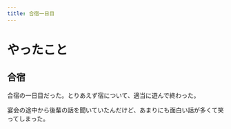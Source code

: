 ```yaml
---
title: 合宿一日目
---
```


# やったこと

## 合宿

合宿の一日目だった。とりあえず宿について、適当に遊んで終わった。

宴会の途中から後輩の話を聞いていたんだけど、あまりにも面白い話が多くて笑ってしまった。